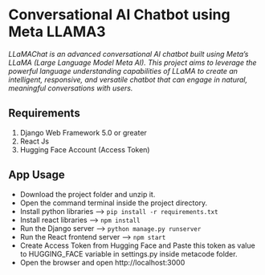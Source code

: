 # Conversational AI Chatbot using Meta LLAMA3 
*LLaMAChat is an advanced conversational AI chatbot built using Meta’s LLaMA (Large Language Model Meta AI). 
This project aims to leverage the powerful language understanding capabilities of LLaMA to create an intelligent, responsive, and versatile chatbot that can engage in natural, meaningful conversations with users.*

## Requirements
1. Django Web Framework 5.0 or greater
2. React Js
3. Hugging Face Account (Access Token)

## App Usage
- Download the project folder and unzip it.
- Open the command terminal inside the project directory.
- Install python libraries --> `pip install -r requirements.txt`
- Install react libraries --> `npm install`
- Run the Django server --> `python manage.py runserver`
- Run the React frontend server --> `npm start`
- Create Access Token from Hugging Face and Paste this token as value to HUGGING_FACE variable in settings.py inside metacode folder.
- Open the browser and open http://localhost:3000

  
